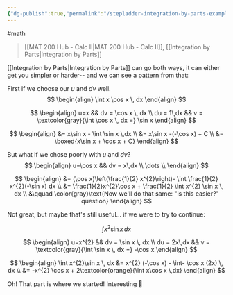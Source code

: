 ```yaml
---
{"dg-publish":true,"permalink":"/stepladder-integration-by-parts-examples/","dgHomeLink":true,"dgPassFrontmatter":false,"dgShowLocalGraph":true}
---
```


#math 
> [[MAT 200 Hub - Calc II|MAT 200 Hub - Calc II]], [[Integration by Parts|Integration by Parts]]

[[Integration by Parts|Integration by Parts]] can go both ways, it can either get you simpler or harder-- and we can see a pattern from that:

First if we choose our $u$ and $dv$ well.
$$
\begin{align}
\int x \cos x \, dx
\end{align}
$$

$$
\begin{align}
u=x && dv = \cos x \, dx \\
du = 1\,dx && v = \textcolor{gray}{\int \cos x \, dx =} \sin x
\end{align}
$$

$$
\begin{align}
&= x\sin x - \int \sin x \,dx \\
&= x\sin x -(-\cos x) + C \\
&= \boxed{x\sin x + \cos x + C}
\end{align}
$$

But what if we chose poorly with $u$ and $dv$?
$$
\begin{align}
u=\cos x  && dv = x\,dx \\
\dots \\
\end{align}
$$

$$
\begin{align}
&= (\cos x)\left(\frac{1}{2} x^{2}\right)- \int \frac{1}{2} x^{2}(-\sin x) dx \\
&= \frac{1}{2}x^{2}\cos x + \frac{1}{2} \int x^{2} \sin x \, dx \\
&\qquad \color{gray}\text{Now we'll do that same: "is this easier?" question}
\end{align}
$$

Not great, but maybe that's still useful... if we were to try to continue:

$$
\int x^{2}\sin x \, dx
$$


$$
\begin{align}
u=x^{2} && dv = \sin x \, dx \\
du = 2x\,dx && v = \textcolor{gray}{\int \sin x \, dx =} -\cos x
\end{align}
$$

$$
\begin{align}
\int x^{2}\sin x \, dx &= x^{2} (-\cos x) - \int- \cos x (2x) \, dx \\
&= -x^{2} \cos x + 2\textcolor{orange}{\int x\cos x \,dx}
\end{align}
$$

Oh! That part is where we started! Interesting 🤔

